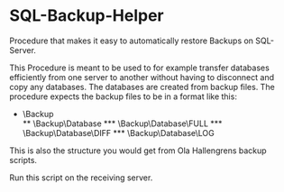 # SQL-Backup-Helper
Procedure that makes it easy to automatically restore Backups on SQL-Server.

This Procedure is meant to be used to for example transfer databases efficiently from one server to another without having to disconnect and copy any databases. The databases are created from backup files. The procedure expects the backup files to be in a format like this:
* \Backup\
** \Backup\Database
*** \Backup\Database\FULL
*** \Backup\Database\DIFF
*** \Backup\Database\LOG

This is also the structure you would get from Ola Hallengrens backup scripts.

Run this script on the receiving server.